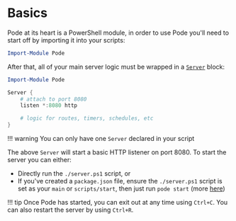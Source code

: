 # Basics

Pode at its heart is a PowerShell module, in order to use Pode you'll need to start off by importing it into your scripts:

```powershell
Import-Module Pode
```

After that, all of your main server logic must be wrapped in a [`Server`](../../Functions/Core/Server) block:

```powershell
Import-Module Pode

Server {
    # attach to port 8080
    listen *:8080 http

    # logic for routes, timers, schedules, etc
}
```

!!! warning
    You can only have one `Server` declared in your script

The above `Server` will start a basic HTTP listener on port 8080. To start the server you can either:

* Directly run the `./server.ps1` script, or
* If you've created a `package.json` file, ensure the `./server.ps1` script is set as your `main` or `scripts/start`, then just run `pode start` (more [here](../../Getting-Started/CLI))

!!! tip
    Once Pode has started, you can exit out at any time using `Ctrl+C`. You can also restart the server by using `Ctrl+R`.
